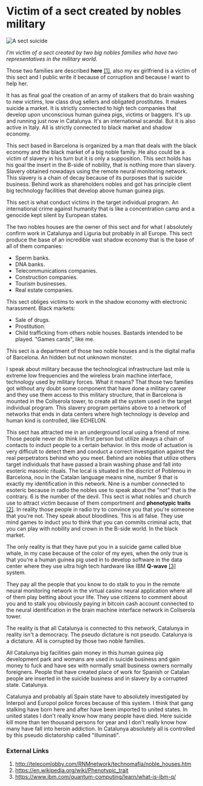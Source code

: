# Victim of a sect created by nobles military

![A sect suicide](http://telecomlobby.com/Images/remote_neural_monitoring_network_gangstalking_ss.webp)

*I'm victim of a sect created by two big nobles families who have two representatives in the military world.*

Those two families are described **here** [[1]](http://telecomlobby.com/RNMnetwork/technomafia/noble_houses.htm), also my ex girlfriend is a victim of this sect and I public write it because of corruption and because I want to help her.

It has as final goal the creation of an army of stalkers that do brain washing to new victims, low class drug sellers and obligated prostitutes. It makes suicide a market. It is strictly connected to high tech companies that develop upon unconscious human guinea pigs, victims or baggers. It's up and running just now in Catalunya. It's an international scandal. But it is also active in Italy. All is strictly connected to black market and shadow economy. 

This sect based in Barcelona is organized by a man that deals with the black economy and the black market of a big noble family. He also could be a victim of slavery in his turn but it is only a supposition. This sect holds has his goal the insert in the B-side of nobility, that is nothing more than slavery. Slavery obtained nowadays using the remote neural monitoring network. This slavery is a chain of decay because of its purposes that is suicide business. Behind work as shareholders nobles and got has principle client big technology facilities that develop above human guinea pigs.

This sect is what conduct victims in the target individual program. An international crime against humanity that is like a concentration camp and a genocide kept silent by European states.

The two nobles houses are the owner of this sect and for what I absolutely confirm work in Catalunya and Liguria but probably in all Europe. This sect produce the base of an incredible vast shadow economy that is the base of all of them companies:

- Sperm banks.
- DNA banks.
- Telecommunications companies.
- Construction companies.
- Tourism businesses.
- Real estate companies.

This sect obliges victims to work in the shadow economy with electronic harassment. Black markets:

-  Sale of drugs.
- Prostitution.
- Child trafficking from others noble houses. Bastards intended to be played. "Games cards", like me.

This sect is a department of those two noble houses and is the digital mafia of Barcelona. An hidden but not unknown monster.

I speak about military because the technological infrastructure last mile is extreme low frequencies and the wireless brain machine interface, technology used by military forces. What it means? That those two families got without any doubt some component that have done a military career and they use them access to this military structure, that in Barcelona is mounted in the Collserola tower, to create all the system used in the target individual program. This slavery program pertains above to a network of networks that ends in data centers where high technology is develop and human kind is controlled, like ECHELON.  

This sect has attracted me in an underground local using a friend of mine. Those people never do think in first person but utilize always a chain of contacts to induct people to a certain behavior. In this mode of actuation is very difficult to detect them and conduct a correct investigation against the real perpetrators behind who you meet. Behind are nobles that utilize others target individuals that have passed a brain washing phase and fall into esoteric masonic rituals. The local is situated in the discrict of Poblenou in Barcelona, nou in the Catalan language means nine, number 9 that is exactly my identification in this network. Nine is a number connected to esoteric because in radio the nobles use to speak about the "not" that is the contrary. 6 is the number of the devil. This sect is what nobles and church use to attract victim because of them comportment and **phenotypic traits** [[2]](https://en.wikipedia.org/wiki/Phenotypic_trait). In reality those people in radio try to convince you that you're someone that you're not. They speak about bloodlines. This is all false. They use mind games to induct you to think that you can commits criminal acts, that you can play with nobility and crown in the B-side world. In the black market.

The only reality is that they have put you in a suicide game called blue whale, in my case because of the color of my eyes, when the only true is that you're a human guinea pig used in to develop software in the data center where they use ultra high tech hardware like IBM **Q-wave** [[3]](https://www.ibm.com/quantum-computing/learn/what-is-ibm-q/) system. 

They pay all the people that you know to do stalk to you in the remote neural monitoring network in the virtual casino neural application where all of them play betting about your life. They use citizens to comment about you and to stalk you obviously paying in bitcoin cash account connected to the neural identification in the brain machine interface network in Collserola tower. 

The reality is that all Catalunya is connected to this network, Catalunya in reality isn't a democracy. The pseudo dictature is not pseudo. Catalunya is a dictature. All is corrupted by those two noble families.

All Catalunya big facilities gain money in this human guinea pig development park and womans are used in suicide business and gain money to fuck and have sex with normally small business owners normally foreigners. People that have created place of work for Spanish or Catalan people are inserted in the suicide business and in slavery by a corrupted state. Catalunya.

Catalunya and probably all Spain state have to absolutely investigated by Interpol and Europol police forces because of this system. I think that gang stalking have born here and after have been imported to united states. In united states I don't really know how many people have died. Here suicide kill more than ten thousand persons for year and I don't really know how many have fall into heroin addiction. In Catalunya absolutely all is controlled by this pseudo dictatorship called "Illuminati".



### External Links

1. http://telecomlobby.com/RNMnetwork/technomafia/noble_houses.htm
2. https://en.wikipedia.org/wiki/Phenotypic_trait
3. https://www.ibm.com/quantum-computing/learn/what-is-ibm-q/

